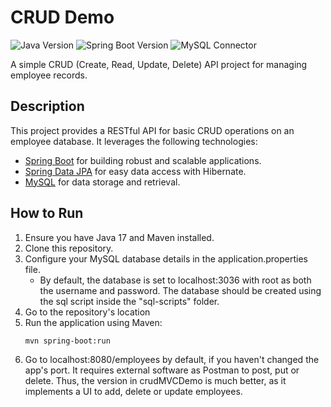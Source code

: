 # CRUD Demo

![Java Version](https://img.shields.io/badge/Java-17-informational?style=flat&logo=java)
![Spring Boot Version](https://img.shields.io/badge/Spring%20Boot-3.2.1-brightgreen?style=flat&logo=spring)
![MySQL Connector](https://img.shields.io/badge/MySQL%20Connector-runtime-yellow?style=flat&logo=mysql)

A simple CRUD (Create, Read, Update, Delete) API project for managing employee records.

## Description

This project provides a RESTful API for basic CRUD operations on an employee database. It leverages the following technologies:

- [Spring Boot](https://spring.io/projects/spring-boot) for building robust and scalable applications.
- [Spring Data JPA](https://spring.io/projects/spring-data-jpa) for easy data access with Hibernate.
- [MySQL](https://www.mysql.com/) for data storage and retrieval.

## How to Run

1. Ensure you have Java 17 and Maven installed.
2. Clone this repository.
3. Configure your MySQL database details in the application.properties file.
    - By default, the database is set to localhost:3036 with root as both the username and password. The database should be created using the sql script inside the "sql-scripts" folder.
4. Go to the repository's location
5. Run the application using Maven:
   ```bash
   mvn spring-boot:run
6. Go to localhost:8080/employees by default, if you haven't changed the app's port. It requires external software as Postman to post, put or delete. Thus, the version in crudMVCDemo is much better, as it implements a UI to add, delete or update employees.